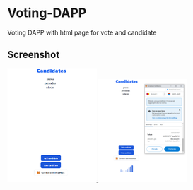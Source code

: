 # Voting-DAPP
Voting DAPP with html page for vote and candidate

## Screenshot

<a href="url"><img src="https://github.com/tommaso-caputi/voting-DAPP/blob/main/screen/standard.PNG" width="40%" height="40%">
<img src="https://github.com/tommaso-caputi/voting-DAPP/blob/main/screen/Loading.PNG" width="40%" height="40%"></a>
